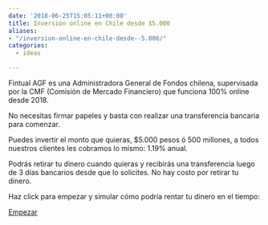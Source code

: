 ```yaml
---
date: '2018-06-25T15:05:11+00:00'
title: Inversión online en Chile desde $5.000
aliases:
- "/inversion-online-en-chile-desde--5.000/"
categories:
  - ideas

---
```

Fintual AGF es una Administradora General de Fondos chilena, supervisada por la CMF (Comisión de Mercado Financiero) que funciona 100% online desde 2018.

No necesitas firmar papeles y basta con realizar una transferencia bancaria para comenzar.

Puedes invertir el monto que quieras, $5.000 pesos ó 500 millones, a todos nuestros clientes les cobramos lo mismo: 1.19% anual.

Podrás retirar tu dinero cuando quieras y recibirás una transferencia luego de 3 días bancarios desde que lo solicites. No hay costo por retirar tu dinero.

Haz click para empezar y simular cómo podría rentar tu dinero en el tiempo:

<a class="simulator-page__button btn btn--secondary" href="https://fintual.com/?utm_source=edu&utm_medium=landing&utm_campaign=inversion-online#empezar">Empezar</a>
